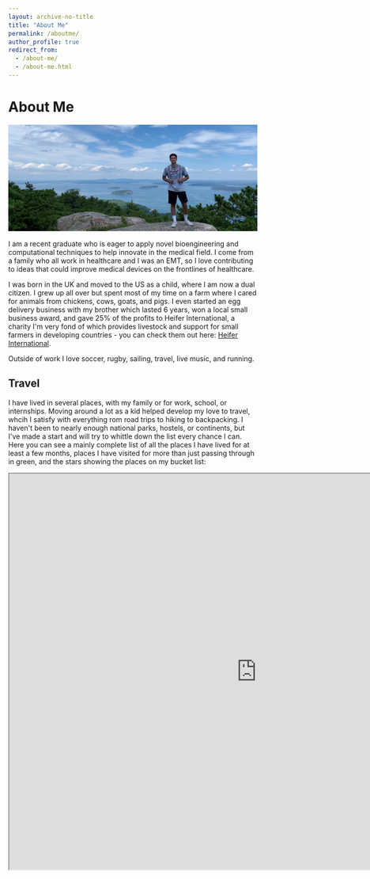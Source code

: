 ```yaml
---
layout: archive-no-title
title: "About Me"
permalink: /aboutme/
author_profile: true
redirect_from:
  - /about-me/
  - /about-me.html
---
```


About Me
======

<!-- <img src="/images/hike.jpg" width="1000" height="200"/>  -->

<img src="/images/hike.jpg" width="100%" height="15%"/> 

I am a recent graduate who is eager to apply novel bioengineering and computational techniques to help innovate in the medical field. I come from a family who all work in healthcare and I was an EMT, so I love contributing to ideas that could improve medical devices on the frontlines of healthcare. 

I was born in the UK and moved to the US as a child, where I am now a dual citizen. I grew up all over but spent most of my time on a farm where I cared for animals from chickens, cows, goats, and pigs. I even started an egg delivery business with my brother which lasted 6 years, won a local small business award, and gave 25% of the profits to Heifer International, a charity I'm very fond of which provides livestock and support for small farmers in developing countries - you can check them out here: [Heifer International](http://heifer.org).

Outside of work I love soccer, rugby, sailing, travel, live music, and running. 


Travel
-------

I have lived in several places, with my family or for work, school, or internships. Moving around a lot as a kid helped develop my love to travel, whcih I satisfy with everything rom road trips to hiking to backpacking. I haven't been to nearly enough national parks, hostels, or continents, but I've made a start and will try to whittle down the list every chance I can. Here you can see a mainly complete list of all the places I have lived for at least a few months, places I have visited for more than just passing through in green, and the stars showing the places on my bucket list:

<iframe src="https://www.google.com/maps/d/u/0/embed?mid=1crg7ZfNmAYioInHC3oSDO4X8gk33ixl-" width="1000" height="800"></iframe>